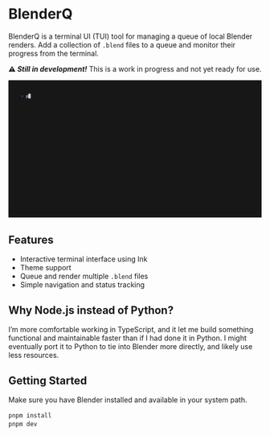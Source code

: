 # BlenderQ

BlenderQ is a terminal UI (TUI) tool for managing a queue of local Blender renders. Add a collection of `.blend` files to a queue and monitor their progress from the terminal.

**⚠️ _Still in development!_** This is a work in progress and not yet ready for use.

![Demo](.github/img/demo.gif)

## Features

- Interactive terminal interface using Ink
- Theme support
- Queue and render multiple `.blend` files
- Simple navigation and status tracking

## Why Node.js instead of Python?

I’m more comfortable working in TypeScript, and it let me build something functional and maintainable faster than if I had done it in Python. I might eventually port it to Python to tie into Blender more directly, and likely use less resources.

## Getting Started

Make sure you have Blender installed and available in your system path.

```bash
pnpm install
pnpm dev
```
